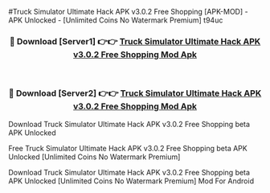 #Truck Simulator Ultimate Hack APK v3.0.2 Free Shopping [APK-MOD] - APK Unlocked - [Unlimited Coins No Watermark Premium] t94uc



<div align="center">

<h3>🔴 Download [Server1] 👉👉 <a href="https://momento.my/?title=Truck_Simulator_Ultimate_Hack_APK_v3.0.2_Free_Shopping">Truck Simulator Ultimate Hack APK v3.0.2 Free Shopping Mod Apk</a></h3><br>

<h3>🔴 Download [Server2] 👉👉 <a href="https://momento.my/?title=Truck_Simulator_Ultimate_Hack_APK_v3.0.2_Free_Shopping">Truck Simulator Ultimate Hack APK v3.0.2 Free Shopping Mod Apk</a></h3>
</div>



Download Truck Simulator Ultimate Hack APK v3.0.2 Free Shopping beta APK Unlocked

Free Truck Simulator Ultimate Hack APK v3.0.2 Free Shopping beta APK Unlocked [Unlimited Coins No Watermark Premium]

Download Truck Simulator Ultimate Hack APK v3.0.2 Free Shopping beta APK Unlocked [Unlimited Coins No Watermark Premium] Mod For Android
